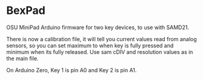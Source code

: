 # BexPad
OSU MiniPad Arduino firmware for two key devices, to use with SAMD21.

There is now a calibration file, it will tell you current values read from analog sensors, so you can set maximum to when key is fully pressed and minimum when its fully released. Use sam cDIV and resolution values as in the main file.

On Arduino Zero, Key 1 is pin A0 and Key 2 is pin A1.
